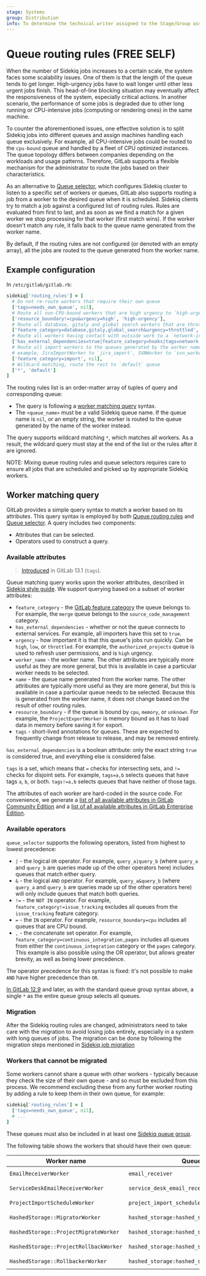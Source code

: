 ```yaml
---
stage: Systems
group: Distribution
info: To determine the technical writer assigned to the Stage/Group associated with this page, see https://about.gitlab.com/handbook/engineering/ux/technical-writing/#assignments
---
```


# Queue routing rules **(FREE SELF)**

When the number of Sidekiq jobs increases to a certain scale, the system faces
some scalability issues. One of them is that the length of the queue tends to get
longer. High-urgency jobs have to wait longer until other less urgent jobs
finish. This head-of-line blocking situation may eventually affect the
responsiveness of the system, especially critical actions. In another scenario,
the performance of some jobs is degraded due to other long running or CPU-intensive jobs
(computing or rendering ones) in the same machine.

To counter the aforementioned issues, one effective solution is to split
Sidekiq jobs into different queues and assign machines handling each queue
exclusively. For example, all CPU-intensive jobs could be routed to the
`cpu-bound` queue and handled by a fleet of CPU optimized instances. The queue
topology differs between companies depending on the workloads and usage
patterns. Therefore, GitLab supports a flexible mechanism for the
administrator to route the jobs based on their characteristics.

As an alternative to [Queue selector](extra_sidekiq_processes.md#queue-selector), which
configures Sidekiq cluster to listen to a specific set of workers or queues,
GitLab also supports routing a job from a worker to the desired queue when it
is scheduled. Sidekiq clients try to match a job against a configured list of
routing rules. Rules are evaluated from first to last, and as soon as we find a
match for a given worker we stop processing for that worker (first match wins).
If the worker doesn't match any rule, it falls back to the queue name generated
from the worker name.

By default, if the routing rules are not configured (or denoted with an empty
array), all the jobs are routed to the queue generated from the worker name.

## Example configuration

In `/etc/gitlab/gitlab.rb`:

```ruby
sidekiq['routing_rules'] = [
  # Do not re-route workers that require their own queue
  ['tags=needs_own_queue', nil],
  # Route all non-CPU-bound workers that are high urgency to `high-urgency` queue
  ['resource_boundary!=cpu&urgency=high', 'high-urgency'],
  # Route all database, gitaly and global search workers that are throttled to `throttled` queue
  ['feature_category=database,gitaly,global_search&urgency=throttled', 'throttled'],
  # Route all workers having contact with outside work to a `network-intenstive` queue
  ['has_external_dependencies=true|feature_category=hooks|tags=network', 'network-intensive'],
  # Route all import workers to the queues generated by the worker name, for
  # example, JiraImportWorker to `jira_import`, SVNWorker to `svn_worker`
  ['feature_category=import', nil],
  # Wildcard matching, route the rest to `default` queue
  ['*', 'default']
]
```

The routing rules list is an order-matter array of tuples of query and
corresponding queue:

- The query is following a [worker matching query](#worker-matching-query) syntax.
- The `<queue_name>` must be a valid Sidekiq queue name. If the queue name
  is `nil`, or an empty string, the worker is routed to the queue generated
  by the name of the worker instead.

The query supports wildcard matching `*`, which matches all workers. As a
result, the wildcard query must stay at the end of the list or the rules after it
are ignored.

NOTE:
Mixing queue routing rules and queue selectors requires care to
ensure all jobs that are scheduled and picked up by appropriate Sidekiq
workers.

## Worker matching query

GitLab provides a simple query syntax to match a worker based on its
attributes. This query syntax is employed by both [Queue routing
rules](#queue-routing-rules) and [Queue
selector](extra_sidekiq_processes.md#queue-selector). A query includes two
components:

- Attributes that can be selected.
- Operators used to construct a query.

### Available attributes

> [Introduced](https://gitlab.com/gitlab-com/gl-infra/scalability/-/issues/261) in GitLab 13.1 (`tags`).

Queue matching query works upon the worker attributes, described in
[Sidekiq style guide](../../development/sidekiq/index.md). We support querying
based on a subset of worker attributes:

- `feature_category` - the [GitLab feature
  category](https://about.gitlab.com/direction/maturity/#category-maturity) the
  queue belongs to. For example, the `merge` queue belongs to the
  `source_code_management` category.
- `has_external_dependencies` - whether or not the queue connects to external
  services. For example, all importers have this set to `true`.
- `urgency` - how important it is that this queue's jobs run
  quickly. Can be `high`, `low`, or `throttled`. For example, the
  `authorized_projects` queue is used to refresh user permissions, and
  is `high` urgency.
- `worker_name` - the worker name. The other attributes are typically more useful as
  they are more general, but this is available in case a particular worker needs
  to be selected.
- `name` - the queue name generated from the worker name. The other attributes
  are typically more useful as they are more general, but this is available in
  case a particular queue needs to be selected. Because this is generated from
  the worker name, it does not change based on the result of other routing
  rules.
- `resource_boundary` - if the queue is bound by `cpu`, `memory`, or
  `unknown`. For example, the `ProjectExportWorker` is memory bound as it has
  to load data in memory before saving it for export.
- `tags` - short-lived annotations for queues. These are expected to frequently
  change from release to release, and may be removed entirely.

`has_external_dependencies` is a boolean attribute: only the exact
string `true` is considered true, and everything else is considered
false.

`tags` is a set, which means that `=` checks for intersecting sets, and
`!=` checks for disjoint sets. For example, `tags=a,b` selects queues
that have tags `a`, `b`, or both. `tags!=a,b` selects queues that have
neither of those tags.

The attributes of each worker are hard-coded in the source code. For
convenience, we generate a [list of all available attributes in
GitLab Community Edition](https://gitlab.com/gitlab-org/gitlab/-/blob/master/app/workers/all_queues.yml)
and a [list of all available attributes in
GitLab Enterprise Edition](https://gitlab.com/gitlab-org/gitlab/-/blob/master/ee/app/workers/all_queues.yml).

### Available operators

`queue_selector` supports the following operators, listed from highest
to lowest precedence:

- `|` - the logical `OR` operator. For example, `query_a|query_b` (where `query_a`
  and `query_b` are queries made up of the other operators here) includes
  queues that match either query.
- `&` - the logical `AND` operator. For example, `query_a&query_b` (where
  `query_a` and `query_b` are queries made up of the other operators here) will
  only include queues that match both queries.
- `!=` - the `NOT IN` operator. For example, `feature_category!=issue_tracking`
  excludes all queues from the `issue_tracking` feature category.
- `=` - the `IN` operator. For example, `resource_boundary=cpu` includes all
  queues that are CPU bound.
- `,` - the concatenate set operator. For example,
  `feature_category=continuous_integration,pages` includes all queues from
  either the `continuous_integration` category or the `pages` category. This
  example is also possible using the OR operator, but allows greater brevity, as
  well as being lower precedence.

The operator precedence for this syntax is fixed: it's not possible to make `AND`
have higher precedence than `OR`.

[In GitLab 12.9](https://gitlab.com/gitlab-org/gitlab/-/merge_requests/26594) and
later, as with the standard queue group syntax above, a single `*` as the
entire queue group selects all queues.

### Migration

After the Sidekiq routing rules are changed, administrators need to take care
with the migration to avoid losing jobs entirely, especially in a system with
long queues of jobs. The migration can be done by following the migration steps
mentioned in [Sidekiq job
migration](../../raketasks/sidekiq_job_migration.md)

### Workers that cannot be migrated

Some workers cannot share a queue with other workers - typically because
they check the size of their own queue - and so must be excluded from
this process. We recommend excluding these from any further worker
routing by adding a rule to keep them in their own queue, for example:

```ruby
sidekiq['routing_rules'] = [
  ['tags=needs_own_queue', nil],
  # ...
]
```

These queues must also be included in at least one [Sidekiq
queue group](extra_sidekiq_processes.md#start-multiple-processes).

The following table shows the workers that should have their own queue:

| Worker name | Queue name | GitLab issue |
| --- | --- | --- |
| `EmailReceiverWorker` | `email_receiver` | [`gitlab-com/gl-infra/scalability#1263`](https://gitlab.com/gitlab-com/gl-infra/scalability/-/issues/1263) |
| `ServiceDeskEmailReceiverWorker` | `service_desk_email_receiver` | [`gitlab-com/gl-infra/scalability#1263`](https://gitlab.com/gitlab-com/gl-infra/scalability/-/issues/1263) |
| `ProjectImportScheduleWorker` | `project_import_schedule` | [`gitlab-org/gitlab#340630`](https://gitlab.com/gitlab-org/gitlab/-/issues/340630) |
| `HashedStorage::MigratorWorker` | `hashed_storage:hashed_storage_migrator` | [`gitlab-org/gitlab#340629`](https://gitlab.com/gitlab-org/gitlab/-/issues/340629) |
| `HashedStorage::ProjectMigrateWorker` | `hashed_storage:hashed_storage_project_migrate` | [`gitlab-org/gitlab#340629`](https://gitlab.com/gitlab-org/gitlab/-/issues/340629) |
| `HashedStorage::ProjectRollbackWorker` | `hashed_storage:hashed_storage_project_rollback` | [`gitlab-org/gitlab#340629`](https://gitlab.com/gitlab-org/gitlab/-/issues/340629) |
| `HashedStorage::RollbackerWorker` | `hashed_storage:hashed_storage_rollbacker` | [`gitlab-org/gitlab#340629`](https://gitlab.com/gitlab-org/gitlab/-/issues/340629) |
